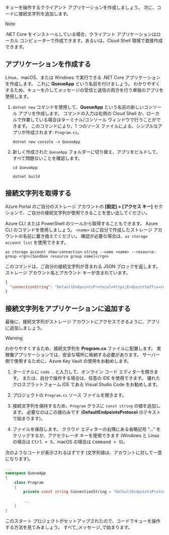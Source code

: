 キューを操作するクライアント アプリケーションを作成しましょう。 次に、コードに接続文字列を追加します。

> [!NOTE]
> .NET Core をインストールしている場合、クライアント アプリケーションはローカル コンピューターで作成できます。あるいは、Cloud Shell 環境で直接作成できます。

## <a name="create-the-application"></a>アプリケーションを作成する

Linux、macOS、または Windows で実行できる .NET Core アプリケーションを作成します。 これに **QueueApp** という名前を付けましょう。 わかりやすくするため、キューを介してメッセージの受信と送信の両方を行う単独のアプリを使用します。

1. `dotnet new` コマンドを使用して、**QueueApp** という名前の新しいコンソール アプリを作成します。 コマンドの入力は右側の Cloud Shell か、ローカルで作業している場合はターミナル/コンソール ウィンドウで行うことができます。 このコマンドにより、1 つのソース ファイルによる、シンプルなアプリが作成されます: `Program.cs`。

    ```azurecli
    dotnet new console -n QueueApp
    ```

1. 新しく作成された `QueueApp` フォルダーに切り替え、アプリをビルドして、すべて問題ないことを確認します。

    ```azurecli
    cd QueueApp
    ```

    ```azurecli
    dotnet build
    ```

## <a name="get-your-connection-string"></a>接続文字列を取得する

Azure Portal のご自分のストレージ アカウントの **[設定] > [アクセス キー]** セクションで、ご自分の接続文字列が使用できることを思い出してください。

Azure CLI または PowerShell のツールから取得することもできます。 Azure CLI のコマンドを使用しましょう。 `<name>` はご自分で作成したストレージ アカウントの名前に置き換えてください。 確認が必要な場合は、`az storage account list` を使用できます。

```azurecli
az storage account show-connection-string --name <name> --resource-group <rgn>[Sandbox resource group name]</rgn>
```

このコマンドは、ご自分の接続文字列が含まれる JSON ブロックを返します。 ストレージ アカウント名とアカウント キーが含まれています。

```json
{
  "connectionString": "DefaultEndpointsProtocol=https;EndpointSuffix=core.windows.net;AccountName=<name>;AccountKey=vyw6aKz2PtSAgQ4ljJQgJFgxbCETdXt39ZyYQ5fLqoBJj/gT+43TbrhoVco7Rqj/AAJVlvFORRfnYqGHiX9QcQ=="
}
```

## <a name="add-the-connection-string-to-the-application"></a>接続文字列をアプリケーションに追加する

最後に、接続文字列がストレージ アカウントにアクセスできるように、アプリに追加しましょう。

> [!WARNING]
> わかりやすくするため、接続文字列を **Program.cs** ファイルに配置します。 実稼働アプリケーションでは、安全な場所に格納する必要があります。 サーバー側で使用するために、Azure Key Vault の使用をお勧めします。

1. ターミナルに `code .` と入力して、オンライン コード エディターを開きます。 または、自分で操作する場合は、任意の IDE を使用できます。 優れたクロスプラットフォーム IDE である Visual Studio Code をお勧めします。

1. プロジェクトの `Program.cs` ソース ファイルを開きます。

1. 接続文字列を保持するため、`Program` クラスに `const string` の値を追加します。 必要なのはこの値のみです (**DefaultEndpointsProtocol** のテキストで始まります)。

1. ファイルを保存します。 クラウド エディターの右隅にある省略記号 "..." をクリックするか、アクセラレータ キーを使用できます (Windows と Linux の場合は <kbd>Ctrl + S</kbd>、macOS の場合は <kbd>Command + S</kbd>)。

次のようなコードが表示されるはずです (文字列値は、アカウントに対して一意になります)。

```csharp
...
namespace QueueApp
{
    class Program
    {
        private const string ConnectionString = "DefaultEndpointsProtocol=https; ...";
        
        ...
    }
}
```

このスタート プロジェクトがセットアップされたので、コードでキューを操作する方法を見てみましょう。 すべて_メッセージ_で始まります。